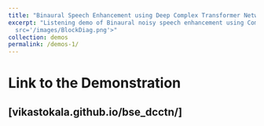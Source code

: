 ```yaml
---
title: "Binaural Speech Enhancement using Deep Complex Transformer Networks"
excerpt: "Listening demo of Binaural noisy speech enhancement using Complex CNN Transformer Networks <br /><img
  src='/images/BlockDiag.png'>"
collection: demos
permalink: /demos-1/
---
```


# Link to the Demonstration
## [vikastokala.github.io/bse_dcctn/]